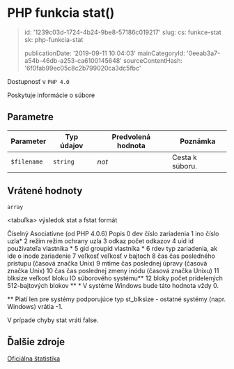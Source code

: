 PHP funkcia stat()
==================

> id: '1239c03d-1724-4b24-9be8-57186c019217'
> slug:
> 	cs: funkce-stat
> 	sk: php-funkcia-stat
> 
> publicationDate: '2019-09-11 10:04:03'
> mainCategoryId: '0eeab3a7-a54b-46db-a253-ca6100145648'
> sourceContentHash: '6f0fab99ec05c8c2b799020ca3dc5fbc'

Dostupnosť v `PHP 4.0`

Poskytuje informácie o súbore


Parametre
--------------

| Parameter | Typ údajov | Predvolená hodnota | Poznámka |
|-----|-----|-----|-----|
| `$filename` | `string` | *not* | Cesta k súboru. |


Vrátené hodnoty
----------------

`array`

<tabuľka>
výsledok stat a fstat
formát
<tr valign="top">
<td>Číselný</td>
<td>Asociatívne (od PHP 4.0.6)</td>
<td>Popis</td>
</tr>
<tr valign="top">
<td>0</td>
<td>dev</td>
<td>číslo zariadenia</td>
</tr>
<tr valign="top">
<td>1</td>
<td>ino</td>
<td>číslo uzla*</td>
</tr>
<tr valign="top">
<td>2</td>
<td>režim</td>
<td>režim ochrany uzla</td>
</tr>
<tr valign="top">
<td>3</td>
<td>odkaz</td>
<td>počet odkazov</td>
</tr>
<tr valign="top">
<td>4</td>
<td>uid</td>
<td>id používateľa vlastníka *</td>
</tr>
<tr valign="top">
<td>5</td>
<td>gid</td>
<td>groupid vlastníka *</td>
</tr>
<tr valign="top">
<td>6</td>
<td>rdev</td>
<td>typ zariadenia, ak ide o inode zariadenie</td>
</tr>
<tr valign="top">
<td>7</td>
<td>veľkosť</td>
<td>veľkosť v bajtoch</td>
</tr>
<tr valign="top">
<td>8</td>
<td>čas</td>
<td>čas posledného prístupu (časová značka Unix)</td>
</tr>
<tr valign="top">
<td>9</td>
<td>mtime</td>
<td>čas poslednej úpravy (časová značka Unix)</td>
</tr>
<tr valign="top">
<td>10</td>
<td>čas</td>
<td>čas poslednej zmeny inódu (časová značka Unixu)</td>
</tr>
<tr valign="top">
<td>11</td>
<td>blksize</td>
<td>veľkosť bloku IO súborového systému**</td>
</tr>
<tr valign="top">
<td>12</td>
<td>bloky</td>
<td>počet pridelených 512-bajtových blokov **</td>
</tr>
</tabuľka>
* V systéme Windows bude táto hodnota vždy 0.
</p>
<p>
** Platí len pre systémy podporujúce typ st_blksize - ostatné
systémy (napr. Windows) vrátia -1.
</p>
<p>
V prípade chyby stat vráti false.

Ďalšie zdroje
------------

[Oficiálna štatistika](https://www.php.net/manual/en/function.stat.php)
